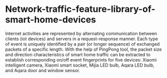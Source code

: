 # Network-traffic-feature-library-of-smart-home-devices
Internet activities are represented by alternating communication between clients (iot devices) and servers in a request-response manner. Each type of event is uniquely identified by a pair (or longer sequence) of exchanged packets of a specific length. With the help of PingPong tool, the packet size and direction characteristics of smart home traffic can be extracted to establish corresponding on/off event fingerprints for five devices: Xiaomi intelligent camera, Xiaomi smart socket, Mijia LED bulb, Aqara LED bulb, and Aqara door and window sensor.
